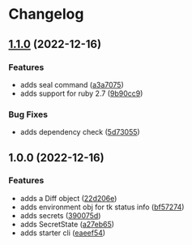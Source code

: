 # Changelog

## [1.1.0](https://github.com/mlibrary/tkseal/compare/v1.0.0...v1.1.0) (2022-12-16)


### Features

* adds seal command ([a3a7075](https://github.com/mlibrary/tkseal/commit/a3a7075a2c36f54e9cd372c06824592d09aa2612))
* adds support for ruby 2.7 ([9b90cc9](https://github.com/mlibrary/tkseal/commit/9b90cc970035b557441d3d31a50e737c3559b483))


### Bug Fixes

* adds dependency check ([5d73055](https://github.com/mlibrary/tkseal/commit/5d73055a0dfc1cb5a6eeae2be4d984026661bdb2))

## 1.0.0 (2022-12-16)


### Features

* adds a Diff object ([22d206e](https://github.com/mlibrary/tkseal/commit/22d206e4090e2921136585d7dac8fb18721d3a03))
* adds environment obj for tk status info ([bf57274](https://github.com/mlibrary/tkseal/commit/bf5727408467688d1c4d5f58fa07ad882a61c7cb))
* adds secrets ([390075d](https://github.com/mlibrary/tkseal/commit/390075dfe1bedffddbd0ce912a4a5b96fcc6a428))
* adds SecretState ([a27eb65](https://github.com/mlibrary/tkseal/commit/a27eb65fdc6380d07bc2cd4527dc48fc0ed942c2))
* adds starter cli ([eaeef54](https://github.com/mlibrary/tkseal/commit/eaeef54623a262e1bcb8acdfa3a55d85a488e08f))
